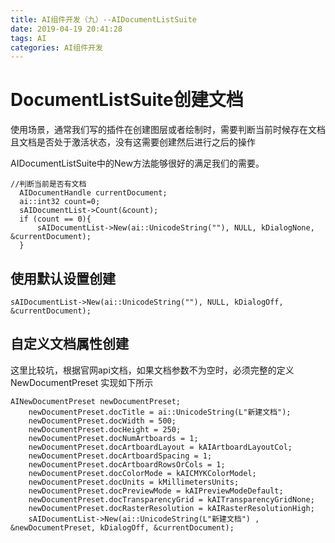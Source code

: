 ```yaml
---
title: AI组件开发（九）--AIDocumentListSuite
date: 2019-04-19 20:41:28
tags: AI
categories: AI组件开发
---
```


<!--more-->
# DocumentListSuite创建文档
  使用场景，通常我们写的插件在创建图层或者绘制时，需要判断当前时候存在文档且文档是否处于激活状态，没有这需要创建然后进行之后的操作  
  
  AIDocumentListSuite中的New方法能够很好的满足我们的需要。
  ```
  //判断当前是否有文档
  	AIDocumentHandle currentDocument;
  	ai::int32 count=0;
  	sAIDocumentList->Count(&count);
  	if (count == 0){
  		sAIDocumentList->New(ai::UnicodeString(""), NULL, kDialogNone, &currentDocument);
  	}
  ```
## 使用默认设置创建
```
sAIDocumentList->New(ai::UnicodeString(""), NULL, kDialogOff, &currentDocument);
```
## 自定义文档属性创建
这里比较坑，根据官网api文档，如果文档参数不为空时，必须完整的定义NewDocumentPreset
实现如下所示
```
AINewDocumentPreset newDocumentPreset;
	newDocumentPreset.docTitle = ai::UnicodeString(L"新建文档");
	newDocumentPreset.docWidth = 500;
	newDocumentPreset.docHeight = 250;
	newDocumentPreset.docNumArtboards = 1;
	newDocumentPreset.docArtboardLayout = kAIArtboardLayoutCol;
	newDocumentPreset.docArtboardSpacing = 1;
	newDocumentPreset.docArtboardRowsOrCols = 1;
	newDocumentPreset.docColorMode = kAICMYKColorModel;
	newDocumentPreset.docUnits = kMillimetersUnits;
	newDocumentPreset.docPreviewMode = kAIPreviewModeDefault;
	newDocumentPreset.docTransparencyGrid = kAITransparencyGridNone;
	newDocumentPreset.docRasterResolution = kAIRasterResolutionHigh;
	sAIDocumentList->New(ai::UnicodeString(L"新建文档") , &newDocumentPreset, kDialogOff, &currentDocument);
```

